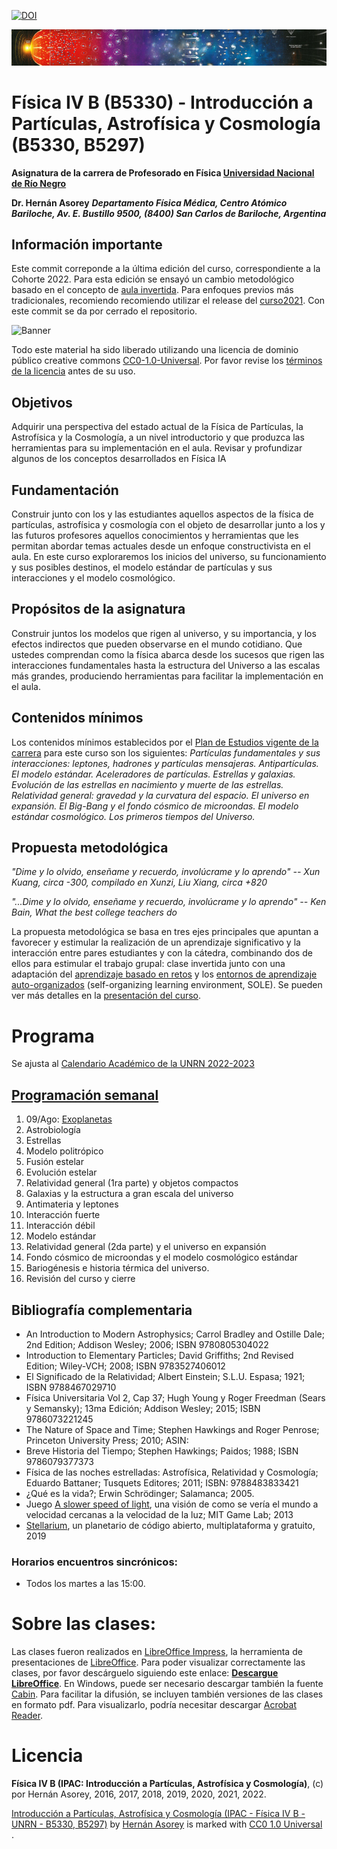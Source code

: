[![DOI](https://zenodo.org/badge/517647594.svg)](https://doi.org/10.5281/zenodo.14589521)

![Banner](materiales/banner.png)

# Física IV B (B5330) - Introducción a Partículas, Astrofísica y Cosmología (B5330, B5297) 

**Asignatura de la carrera de Profesorado en Física [Universidad Nacional de Río Negro](http://www.unrn.edu.ar/ "UNRN")**

**Dr. Hernán Asorey**
***Departamento Física Médica, Centro Atómico Bariloche, Av. E. Bustillo 9500, (8400) San Carlos de Bariloche, Argentina***

## Información importante

Este commit correponde a la última edición del curso, correspondiente a la Cohorte 2022. Para esta edición se ensayó un cambio metodológico basado en el concepto de [aula invertida](https://es.wikipedia.org/wiki/Aula_invertida). Para enfoques previos más tradicionales, recomiendo recomiendo utilizar el release del [curso2021](https://github.com/asoreyh/unrn-f4b/tree/curso2021). Con este commit se da por cerrado el repositorio. 

![Banner](https://mirrors.creativecommons.org/presskit/buttons/88x31/png/cc-zero.png)

Todo este material ha sido liberado utilizando una licencia de dominio público creative commons [CC0-1.0-Universal](https://creativecommons.org/publicdomain/zero/1.0/). Por favor revise los [términos de la licencia](#licencia) antes de su uso.

## Objetivos

Adquirir una perspectiva del estado actual de la Física de Partículas, la Astrofísica y la Cosmología, a un nivel introductorio y que produzca las herramientas para su implementación en el aula. Revisar y profundizar algunos de los conceptos desarrollados en Física IA

## Fundamentación

Construir junto con los y las estudiantes aquellos aspectos de la física de partículas, astrofísica y cosmología con el objeto de desarrollar junto a los y las futuros profesores aquellos conocimientos y herramientas que les permitan abordar temas actuales desde un enfoque constructivista en el aula. 
En este curso exploraremos los inicios del universo, su funcionamiento y sus posibles destinos, el modelo estándar de partículas y sus interacciones y el modelo cosmológico.

## Propósitos de la asignatura

Construir juntos los modelos que rigen al universo, y su importancia, y los efectos indirectos que pueden observarse en el mundo cotidiano. Que ustedes comprendan como la física abarca desde los sucesos que rigen las interacciones fundamentales hasta la estructura del Universo a las escalas más grandes, produciendo herramientas para facilitar la implementación en el aula.

## Contenidos mínimos

Los contenidos mínimos establecidos por el [Plan de Estudios vigente de la carrera](https://gitlab.com/asoreyh/unrn-ipac/blob/master/materiales/Plan%20de%20Estudios%20-%20Profesorado%20de%20Ensenanza%20en%20Nivel%20Medio%20y%20Superior%20en%20Fisica%20-%20Sede%20Andina.pdf) para este curso son los siguientes: *Partículas fundamentales y sus interacciones: leptones, hadrones y partículas mensajeras. Antipartículas. El modelo estándar. Aceleradores de partículas. Estrellas y galaxias. Evolución de las estrellas en nacimiento y muerte de las estrellas. Relatividad general: gravedad y la curvatura del espacio. El universo en expansión. El Big-Bang y el fondo cósmico de microondas. El modelo estándar cosmológico. Los primeros tiempos del Universo.*

## Propuesta metodológica

<cite>*"Dime y lo olvido, enseñame y recuerdo, involúcrame y lo aprendo"* -- Xun Kuang, circa -300, compilado en Xunzi, Liu Xiang, circa +820</cite>

<cite>*"...Dime y lo olvido, enseñame y recuerdo, involúcrame y lo aprendo"* -- Ken Bain, What the best college teachers do</cite>

La propuesta metodológica se basa en tres ejes principales que apuntan a favorecer y estimular la realización de un aprendizaje significativo y la interacción entre pares estudiantes y con la cátedra, combinando dos de ellos para estimular el trabajo grupal: clase invertida junto con una adaptación del [aprendizaje basado en retos](https://observatorio.tec.mx/edutrendsabr) y los [entornos de aprendizaje auto-organizados](https://www.educacionresponsable.org/web/contenidos-abiertos/sole-entornos-de-aprendizaje-autoorganizado.html) (self-organizing learning environment, SOLE). Se pueden ver más detalles en la [presentación del curso](encuentros/fisica4b-00-presentacion.pdf).

# Programa

Se ajusta al [Calendario Académico de la UNRN 2022-2023](https://www.unrn.edu.ar/section/47/calendario-academico.html)

## [Programación semanal](encuentros/)

01. 09/Ago: [Exoplanetas](encuentros/fisica4b-01-exoplanetas.pdf)
02. Astrobiología
03. Estrellas
04. Modelo politrópico
05. Fusión estelar
06. Evolución estelar
07. Relatividad general (1ra parte) y objetos compactos
08. Galaxias y la estructura a gran escala del universo
09. Antimateria y leptones
10. Interacción fuerte
11. Interacción débil
12. Modelo estándar 
13. Relatividad general (2da parte) y el universo en expansión
14. Fondo cósmico de microondas y el modelo cosmológico estándar
15. Bariogénesis e historia térmica del universo.
16. Revisión del curso y cierre

## Bibliografía complementaria

* An Introduction to Modern Astrophysics; Carrol Bradley and Ostille Dale; 2nd Edition; Addison Wesley; 2006; ISBN 9780805304022
* Introduction to Elementary Particles; David Griffiths; 2nd Revised Edition; Wiley-VCH; 2008; ISBN 9783527406012
* El Significado de la Relatividad; Albert Einstein; S.L.U. Espasa; 1921; ISBN 9788467029710
* Física Universitaria Vol 2, Cap 37; Hugh Young y Roger Freedman (Sears y Semansky); 13ma Edición; Addison Wesley; 2015; ISBN 9786073221245
* The Nature of Space and Time; Stephen Hawkings and Roger Penrose; Princeton University Press; 2010; ASIN: 
* Breve Historia del Tiempo; Stephen Hawkings; Paidos; 1988; ISBN 9786079377373
* Física de las noches estrelladas: Astrofísica, Relatividad y Cosmología; Eduardo Battaner; Tusquets Editores; 2011; ISBN: 9788483833421
* ¿Qué es la vida?; Erwin Schrödinger; Salamanca; 2005.
* Juego [A slower speed of light](http://gamelab.mit.edu/games/a-slower-speed-of-light/), una visión de como se vería el mundo a velocidad cercanas a la velocidad de la luz; MIT Game Lab; 2013
* [Stellarium](https://stellarium.org/es/), un planetario de código abierto, multiplataforma y gratuito, 2019

### Horarios encuentros sincrónicos:
* Todos los martes a las 15:00.

# Sobre las clases:

Las clases fueron realizados en [LibreOffice Impress](https://es.libreoffice.org/descubre/impress/), la herramienta de presentaciones de [LibreOffice](https://es.libreoffice.org/). Para poder visualizar correctamente las clases, por favor descárguelo siguiendo este enlace: **[Descargue LibreOffice](https://es.libreoffice.org/descarga/libreoffice-estable/)**. En Windows, puede ser necesario descargar también la fuente [Cabin](https://www.fontsquirrel.com/fonts/download/cabin). Para facilitar la difusión, se incluyen también versiones de las clases en formato pdf. Para visualizarlo, podría necesitar descargar [Acrobat Reader](https://get.adobe.com/es/reader).

# Licencia

**Física IV B (IPAC: Introducción a Partículas, Astrofísica y Cosmología)**, (c) por Hernán Asorey, 2016, 2017, 2018, 2019, 2020, 2021, 2022.
<br /><p xmlns:cc="http://creativecommons.org/ns#" xmlns:dct="http://purl.org/dc/terms/"><a property="dct:title" rel="cc:attributionURL" href="https://github.com/asoreyh/unrn-f4b/">Introducción a Partículas, Astrofísica y Cosmología (IPAC - Física IV B - UNRN - B5330, B5297)</a> by <a rel="cc:attributionURL dct:creator" property="cc:attributionName" href="https://github.com/asoreyh/">Hernán Asorey</a> is marked with <a href="https://creativecommons.org/publicdomain/zero/1.0/?ref=chooser-v1" target="_blank" rel="license noopener noreferrer" style="display:inline-block;">CC0 1.0 Universal<img style="height:22px!important;margin-left:3px;vertical-align:text-bottom;" src="https://mirrors.creativecommons.org/presskit/icons/cc.svg?ref=chooser-v1" alt=""><img style="height:22px!important;margin-left:3px;vertical-align:text-bottom;" src="https://mirrors.creativecommons.org/presskit/icons/zero.svg?ref=chooser-v1" alt=""></a>.</p>
